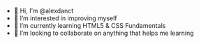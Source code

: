 - 👋 Hi, I’m @alexdanct
- 👀 I’m interested in improving myself
- 🌱 I’m currently learning HTML5 & CSS Fundamentals
- 💞️ I’m looking to collaborate on anything that helps me learning

<!---
alexdanct/alexdanct is a ✨ special ✨ repository because its `README.md` (this file) appears on your GitHub profile.
You can click the Preview link to take a look at your changes.
--->
